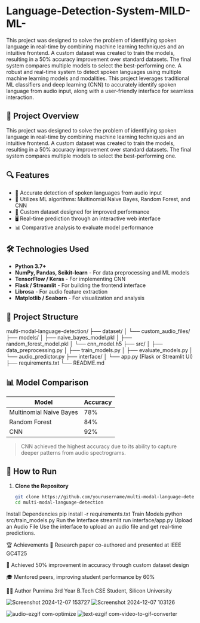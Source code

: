 # Language-Detection-System-MILD-ML-
This project was designed to solve the problem of identifying spoken language in real-time by combining machine learning techniques and an intuitive frontend. A custom dataset was created to train the models, resulting in a 50% accuracy improvement over standard datasets. The final system compares multiple models to select the best-performing one.
A robust and real-time system to detect spoken languages using multiple machine learning models and modalities. This project leverages traditional ML classifiers and deep learning (CNN) to accurately identify spoken language from audio input, along with a user-friendly interface for seamless interaction.

## 🚀 Project Overview

This project was designed to solve the problem of identifying spoken language in real-time by combining machine learning techniques and an intuitive frontend. A custom dataset was created to train the models, resulting in a 50% accuracy improvement over standard datasets. The final system compares multiple models to select the best-performing one.

## 🔍 Features

- 🎯 Accurate detection of spoken languages from audio input
- 🤖 Utilizes ML algorithms: Multinomial Naive Bayes, Random Forest, and CNN
- 🧠 Custom dataset designed for improved performance
- 🖥️ Real-time prediction through an interactive web interface
- 📊 Comparative analysis to evaluate model performance

## 🛠️ Technologies Used

- **Python 3.7+**
- **NumPy, Pandas, Scikit-learn** - For data preprocessing and ML models
- **TensorFlow / Keras** - For implementing CNN
- **Flask / Streamlit** - For building the frontend interface
- **Librosa** - For audio feature extraction
- **Matplotlib / Seaborn** - For visualization and analysis

## 📂 Project Structure

multi-modal-language-detection/ ├── dataset/ │ └── custom_audio_files/ ├── models/ │ ├── naive_bayes_model.pkl │ ├── random_forest_model.pkl │ └── cnn_model.h5 ├── src/ │ ├── data_preprocessing.py │ ├── train_models.py │ ├── evaluate_models.py │ └── audio_predictor.py ├── interface/ │ └── app.py (Flask or Streamlit UI) ├── requirements.txt └── README.md

## 📊 Model Comparison

| Model                  | Accuracy |
|-----------------------|----------|
| Multinomial Naive Bayes | 78%     |
| Random Forest          | 84%     |
| CNN                    | 92%  |

> CNN achieved the highest accuracy due to its ability to capture deeper patterns from audio spectrograms.

## 🧪 How to Run

1. **Clone the Repository**
   ```bash
   git clone https://github.com/yourusername/multi-modal-language-detection.git
   cd multi-modal-language-detection
Install Dependencies
pip install -r requirements.txt
Train Models
python src/train_models.py
Run the Interface
streamlit run interface/app.py
Upload an Audio File
Use the interface to upload an audio file and get real-time predictions.

🏆 Achievements
📄 Research paper co-authored and presented at IEEE GC4T25

🚀 Achieved 50% improvement in accuracy through custom dataset design

🎓 Mentored peers, improving student performance by 60%

👩‍💻 Author
Purnima
3rd Year B.Tech CSE Student, Silicon University


![Screenshot 2024-12-07 153727](https://github.com/user-attachments/assets/23aef3d0-f34e-4da0-8588-f0ca10acb697)
![Screenshot 2024-12-07 103126](https://github.com/user-attachments/assets/b68647b8-d9b5-4681-ad4c-460e3347b53d)

![audio-ezgif com-optimize](https://github.com/user-attachments/assets/61a44622-0b44-4902-acbe-8adc2a98290d)
![text-ezgif com-video-to-gif-converter](https://github.com/user-attachments/assets/79293320-a497-44b7-8cd5-19a00d652638)

